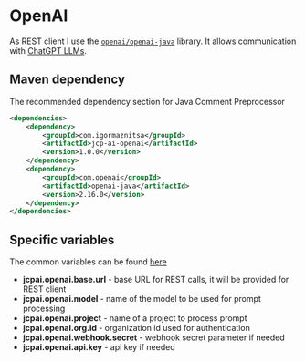 # OpenAI

As REST client I use the [`openai/openai-java`](https://github.com/openai/openai-java) library. It allows communication with [ChatGPT LLMs](https://chatgpt.com/).

## Maven dependency

The recommended dependency section for Java Comment Preprocessor

```xml
<dependencies>
    <dependency>
        <groupId>com.igormaznitsa</groupId>
        <artifactId>jcp-ai-openai</artifactId>
        <version>1.0.0</version>
    </dependency>
    <dependency>
        <groupId>com.openai</groupId>
        <artifactId>openai-java</artifactId>
        <version>2.16.0</version>
    </dependency>
</dependencies>
```

## Specific variables

The common variables can be found [here](../README.md#common-variables)

- __jcpai.openai.base.url__ - base URL for REST calls, it will be provided for REST client
- __jcpai.openai.model__ - name of the model to be used for prompt processing
- __jcpai.openai.project__ - name of a project to process prompt
- __jcpai.openai.org.id__ - organization id used for authentication
- __jcpai.openai.webhook.secret__ - webhook secret parameter if needed
- __jcpai.openai.api.key__ - api key if needed
